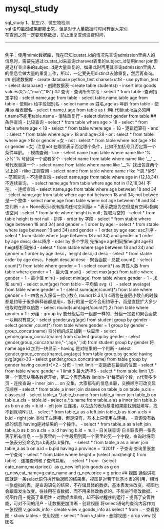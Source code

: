 # mysql_study
sql_study 1、抗生/2、微生物检测
<br>sql 语句虽然结果都能出来，但是对于大量数据时时间有很大差别
<br> 在查询之前一定要观察数据，防止重复查询浪费时间，
<hr>
<br>例子：使用mimic数据库，我在已知icustat_id的情况先查询admission里病人的信息时，需要先通过icustat_id来查询charevet表里的subject_id使用inner join但是这样查出来的subjec_id是大量重复的，如果此时再用其查询admission里病人的信息会做大量的重复工作，所以，一定要先用distinct去除重复，然后再查询。
## 创建数据库
- create database python_test charset=utf8
- use python_test 
- select database()
- 创建数据表
   -create table students()
- insert into goods values(0,"a","man","18")
## 查询
- 查询所有字段
  - select * from table
-查询指定字段
  - select name,age from table
  - select table.name,table.age from table
- 使用as 给字段起别名
   - select name as 姓名,age as 年龄 from table
- 使用as 给表起名
  - select t.name,t.age from table as t :用t 代替table后必须用t.name不能用table.name
- 消除重复行
  - select distinct gender from table
## 条件查询
- 比较查询
  - select * from table where age > 18
  - select * from table where age < 18
  - select * from table where age = 18
- 逻辑运算符
  - and ：select * from table where age > 18 and age<28
  - or : select * from table where age >18 or gender =女
  - not : select * from table where not (age >18 or gender =女) :注意not 在哪里表示否定哪个条件，比如不加括号只否定第一个条件年龄。
- 模糊查询
   - like 
      - select name from table where name like '%小%'  % 号替换一个或者多个
      - select name from table where name like '__'    _号代表替换一个 
      - select name from table where name like '__%' 找出包含两个以上的
   - rlike 正则查询
      - select name from table where name rlike '^周.*伦$'
- 范围查询
   - 不连续查询
      - select name,age from table where age in (12,18,34) 不连续查询。
      - select name,age from table where age not in (12,18,34) 不在。
   - 连续查询
      - select name,age from table where age between 18 and 34
      - select name,age from table where age not between 18 and 34; not betwee 是一个整体
      - select name,age from table where not age between 18 and 34
 - 空判断
   - a = None表示a没有指向任何空间而a = ''表示数据为空但是有空间a指向该空间
   - select * from table where height is null ; 提取为空的
   - select * from table height is not null
 - 排序
   - order by 字段
      - select * from stable where (age between 18 and 34) and gender = 1 order by age;
      - select * from stable where (age between 18 and 34) and gender = 1 order by age asc; asc升序
      - select * from stable where (age between 18 and 34) and gender = 1 order by age desc; desc降序
   - oder by 多个字段 先按age age相同按height age和heigt都相同按id
      - select * from stable where (age between 18 and 34) and gender = 1 order by age desc，height desc,id desc
      - select * from stable order by age desc，height desc,id desc
 - 聚合函数
   - 总数 count()
      - select count(*) from table where gender = 1
      - select count(*) as 男性人数 from table where gender = 1
   - 最大值 max()
      - select max(age) from table where gender = 1
   - 最小值 min()
      - select min(age) from table where gender = 1
   - 求和 sum()
      - select sum(age) from table
   - 平均值 avg（）
      - select ave(age) from table where gender = 1
      - select sum(age)/count(*) from table where gender = 1
   - 四舍五入保留一位小数点 round(12.34,1) c语言在底层小数点的时候都是约等于很多解释器都是用c，银行的里一定不会用约等于，而是直接扩大多少倍取时在除以倍数
      - select round(sum(age)/count(*),2) from table where gender = 1
 - 分组 
   - group by 要分组后每一组都一样的，分组一定要和聚合函数一块用材有意义
      - select gender,avg(age) from student group by gender
      - select gender ,count(*) from table where gender = 1 group by gender
   - group_concat(name) 将分组的成员加到一块显示
      - select gender,group_concat(name) from student group by gender
      - select gender,group_concat(name,"-",age,' ',id) from student group by gender 将name age id 加到一块显示
   - having 是对结果的一个判断
      - select gender,group_concat(name),avg(age) from table group by gender having avg(age)>30
      - select gender,group_concat(name) from table group by gender having count(*)>2
 - 分页
   - limit limit 一定是放在最后的位置
      - select * from table where gender = 1 limit 5 最大选择5
      - select * from table limit 1,5 第一个表示从哪条数据开始，第二个表示条数 limit(n-1)*每页的个数，n代表多少页
 - 连接查询
   - inner join ... on 交集，大家都有的信息关联，交换顺序可改变显示顺序
      - select * from table_a inner join classes on table_b on table_a.cls = classes.id 
      - select table_a.*,table_b.name from table_a inner join  table_b on table_a.cls = table.id
      - select a.*,b.name from table_a as a inner join table_b as b on a.cls = b.id 
   - left join 左连接，以左边的表为基准如果能找到就填写，找不到就填NULL
      - select * from table_a as a left join table_b as b on a.cls = b.id
   - right join 类似于左连接，但是没有，基本上只使用左连接。
   - 查询没有数据的信息 having是对结果的一个操作。
      - select * from table_a as a left join table_b as b on a.cls = b.id having b.id = null
 - 自关联查询 自关联表用一张表表示所有信息
   - 一张表里的一个字段用到同一个表里的另一个字段，查询时将同一张表分别命名为a,b再对a,b操作。 
      - select * from table_a as a inner join table_a as b on a.id = b.pid having a.province = '32011'
 - 子查询 查询里嵌套一个查询
   - select * from table where height = (select max(height) from table)
 - 连接查询和子查询并用。
   - select * from （select cate_name,max(price)）as g_new left join goods as g on g_new,cat_name=g.cate_name and g_new.price = g.price
## 视图
通俗讲视图就是一条select语句执行后返回的结果集，视图是对若干张基本表的引用，相当一张虚拟的表，是查询语句的结果，不存储具体的数据，基本表发生改变，视图也会跟着发生改变。往往用在查数据，而不用来修改数据的。不能进行修改数据。
- 视图作用
   - 提高了重用性
   - 对数据库重构，却不影响程序的运行
   - 提高了安管性能，可对不同的用户
   - 让数据更加清晰
- 创建视图 将select语句的查询内容作为一张视图 v_goods_info
   - create view v_goods_info as select * from ..
- 查看视图
   - show tables
- 使用视图
   - select * from v_table
- 删除视图
   - drop view 视图名
      
